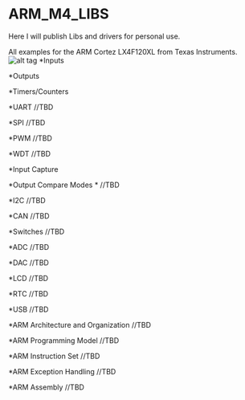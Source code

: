 ARM_M4_LIBS
===========

Here I will publish Libs and drivers for personal use.

All examples for the ARM Cortez LX4F120XL from Texas Instruments.
![alt tag](http://www.kaibader.de/wp-content/uploads/2012/10/stellaris-launchpad-1000x288.jpg)
*Inputs	

*Outputs	

*Timers/Counters	

*UART	//TBD

*SPI	//TBD

*PWM	//TBD

*WDT 	//TBD

*Input Capture 	

*Output Compare Modes *	//TBD

*I2C 	//TBD

*CAN 	//TBD

*Switches 	//TBD

*ADC 	//TBD

*DAC	//TBD

*LCD	//TBD

*RTC 	//TBD

*USB	//TBD

*ARM Architecture and Organization	//TBD

*ARM Programming Model	//TBD

*ARM Instruction Set 	//TBD

*ARM Exception Handling 	//TBD

*ARM Assembly 	//TBD
